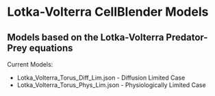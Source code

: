 # Lotka-Volterra CellBlender Models
## Models based on the Lotka-Volterra Predator-Prey equations

Current Models:

* Lotka_Volterra_Torus_Diff_Lim.json - Diffusion Limited Case
* Lotka_Volterra_Torus_Phys_Lim.json - Physiologically Limited Case
